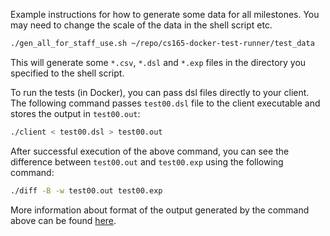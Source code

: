 Example instructions for how to generate some data for all milestones. You may need to change the scale of the data in the shell script etc.

```bash
./gen_all_for_staff_use.sh ~/repo/cs165-docker-test-runner/test_data
```

This will generate some `*.csv`, `*.dsl` and `*.exp` files in the directory you specified to the shell script.

To run the tests (in Docker), you can pass dsl files directly to your client. 
The following command passes `test00.dsl` file to the client executable and stores the output in `test00.out`:

```bash
./client < test00.dsl > test00.out
```

After successful execution of the above command, you can see the difference between `test00.out` and `test00.exp` using the following command:

```bash
./diff -B -w test00.out test00.exp
```

More information about format of the output generated by the command above can be found [here](https://www.gnu.org/software/diffutils/manual/html_node/Side-by-Side.html).
